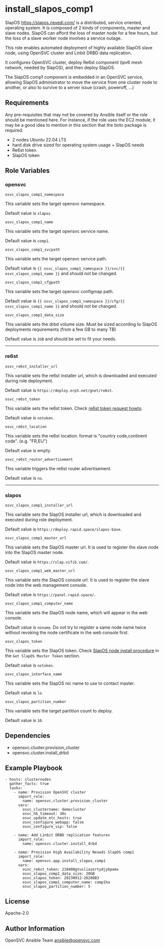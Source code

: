 install_slapos_comp1
====================

SlapOS https://slapos.nexedi.com/ is a distributed, service oriented, operating system. It is composed of 2 kinds of components, master and slave nodes. SlapOS can afford the loss of master node for a few hours, but the loss of a slave worker node involves a service outage.

This role enables automated deployment of highly available SlapOS slave node, using OpenSVC cluster and Linbit DRBD data replication.

It configures OpenSVC cluster, deploy Re6st component (ipv6 mesh network, needed by SlapOS), and then deploy SlapOS.

The SlapOS comp1 component is embedded in an OpenSVC service, allowing SlapOS administrator to move the service from one cluster node to another, or also to survive to a server issue (crash, poweroff, ...)


Requirements
------------

Any pre-requisites that may not be covered by Ansible itself or the role should be mentioned here. For instance, if the role uses the EC2 module, it may be a good idea to mention in this section that the boto package is required.

* 2 nodes Ubuntu 22.04 LTS
* hard disk drive sized for operating system usage + SlapOS needs
* Re6st token
* SlapOS token

Role Variables
--------------

### opensvc
`osvc_slapos_comp1_namespace`

This variable sets the target opensvc namespace.

Default value is `slapos`.

`osvc_slapos_comp1_name`

This variable sets the target opensvc service name.

Default value is `comp1`.

`osvc_slapos_comp1_svcpath`

This variable sets the target opensvc service path.

Default value is `{{ osvc_slapos_comp1_namespace }}/svc/{{ osvc_slapos_comp1_name }}` and should not be changed.

`osvc_slapos_comp1_cfgpath`

This variable sets the target opensvc configmap path.

Default value is `{{ osvc_slapos_comp1_namespace }}/cfg/{{ osvc_slapos_comp1_name }}` and should not be changed.

`osvc_slapos_comp1_data_size`

This variable sets the drbd volume size. Must be sized according to SlapOS deployments requirements (from a few GB to many TB)

Default value is `2GB` and should be set to fit your needs.

---
### re6st

`osvc_re6st_installer_url`

This variable sets the re6st installer url, which is downloaded and executed during role deployment.

Default value is `https://deploy.erp5.net/gnet/re6st`.

`osvc_re6st_token`

This variable sets the re6st token. Check [re6st token request howto](https://handbook.rapid.space/rapidspace-HowTo.Request.A.Freefib.Token).

Default value is `notoken`.

`osvc_re6st_location`

This variable sets the re6st location. format is "country code,continent code". (e.g. "FR,EU")

Default value is empty.

`osvc_re6st_router_advertisement`

This variable triggers the re6st router advertisement.

Default value is `no`.

---
### slapos

`osvc_slapos_comp1_installer_url`

This variable sets the SlapOS installer url, which is downloaded and executed during role deployment.

Default value is `https://deploy.rapid.space/slapos-base`.

`osvc_slapos_comp1_master_url`

This variable sets the SlapOS master url. It is used to register the slave node into the SlapOS master node.

Default value is `https://slap.vifib.com/`.

`osvc_slapos_comp1_web_master_url`

This variable sets the SlapOS console url. It is used to register the slave node into the web management console.

Default value is `https://panel.rapid.space/`.

`osvc_slapos_comp1_computer_name`

This variable sets the SlapOS node name, which will appear in the web console.

Default value is `noname`. Do not try to register a same node name twice without revoking the node certificate in the web console first.

`osvc_slapos_token`

This variable sets the SlapOS token. Check [SlapOS node install procedure](https://slapos.nexedi.com/slapos-Tutorial.Install.Slapos.Node.Comp.123) in the `Get SlapOS Master Token` section.

Default value is `notoken`.

`osvc_slapos_interface_name`

This variable sets the SlapOS nic name to use to contact master.

Default value is `lo`.

`osvc_slapos_partition_number`

This variable sets the target partition count to deploy.

Default value is `10`.

Dependencies
------------

- opensvc.cluster.provision_cluster
- opensvc.cluster.install_drbd

Example Playbook
----------------

    - hosts: clusternodes
      gather_facts: true
      tasks:
        - name: Provision OpenSVC cluster
          import_role:
            name: opensvc.cluster.provision_cluster
          vars:
            osvc_clustername: democluster
            osvc_hb_timeout: 30s
            osvc_update_etc_hosts: true
            osvc_configure_webapp: false
            osvc_configure_vip: false

        - name: Add Linbit DRBD replication features
          import_role:
            name: opensvc.cluster.install_drbd

        - name: Provision High Availability Nexedi SlapOS comp1
          import_role:
            name: opensvc.app.install_slapos_comp1
          vars:
            osvc_re6st_token: 218408gtusliazertydjybpamx
            osvc_slapos_comp1_data_size: 20GB
            osvc_slapos_token: 20230912-26280B3
            osvc_slapos_comp1_computer_name: comp1ha
            osvc_slapos_partition_number: 5



License
-------

Apache-2.0

Author Information
------------------

OpenSVC Ansible Team <ansible@opensvc.com>
